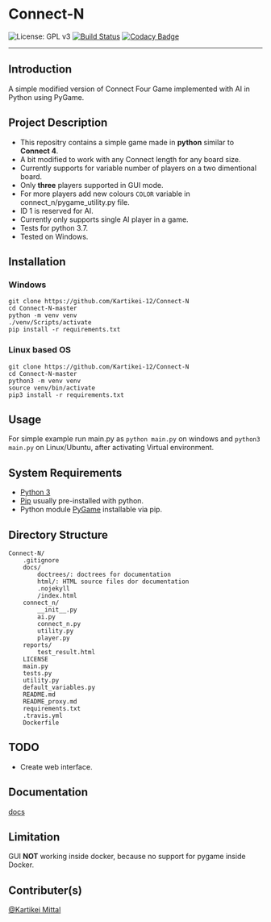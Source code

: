 # Connect-N

![License: GPL v3](https://img.shields.io/badge/License-GPLv3-blue.svg)
[![Build Status](https://travis-ci.org/Kartikei-12/Connect-N.svg?branch=master)](https://travis-ci.org/Kartikei-12/Connect-N)
[![Codacy Badge](https://api.codacy.com/project/badge/Grade/4a053ff3c19247958b88183242723d23)](https://www.codacy.com/app/Kartikei-12/Connect-N?utm_source=github.com&amp;utm_medium=referral&amp;utm_content=Kartikei-12/Connect-N&amp;utm_campaign=Badge_Grade)
<hr>

## Introduction

A simple modified version of Connect Four Game implemented with AI in Python using PyGame.

## Project Description

*  This repositry contains a simple game made in **python** similar to **Connect 4**.
*  A bit modified to work with any Connect length for any board size.
*  Currently supports for variable number of players on a two dimentional board.
*  Only **three** players supported in GUI mode.
*  For more players add new colours `COLOR` variable in connect_n/pygame_utility.py file.
*  ID 1 is reserved for AI.
*  Currently only supports single AI player in a game.
*  Tests for python 3.7.
*  Tested on Windows.

## Installation

### Windows

    git clone https://github.com/Kartikei-12/Connect-N
    cd Connect-N-master
    python -m venv venv
    ./venv/Scripts/activate
    pip install -r requirements.txt

### Linux based OS

    git clone https://github.com/Kartikei-12/Connect-N
    cd Connect-N-master
    python3 -m venv venv
    source venv/bin/activate
    pip3 install -r requirements.txt

## Usage

For simple example run main.py as `python main.py` on windows and `python3 main.py` on Linux/Ubuntu, after activating Virtual environment. 

## System Requirements

*  [Python 3](https://www.python.org/)
*  [Pip](https://pypi.org/) usually pre-installed with python.
*  Python module [PyGame](https://pypi.org/project/pygame/) installable via pip.

## Directory Structure

    Connect-N/
        .gitignore
        docs/
            doctrees/: doctrees for documentation
            html/: HTML source files dor documentation
            .nojekyll
            /index.html
        connect_n/
            __init__.py
            ai.py
            connect_n.py
            utility.py
            player.py
        reports/
            test_result.html
        LICENSE
        main.py
        tests.py
        utility.py
        default_variables.py
        README.md
        README_proxy.md
        requirements.txt
        .travis.yml
        Dockerfile

## TODO

*  Create web interface.

## Documentation

[docs](https://kartikei-12.github.io/Connect-N/html/index.html)

## Limitation

GUI **NOT** working inside docker, because no support for pygame inside Docker.

## Contributer(s)

[@Kartikei Mittal](https://github.com/Kartikei-12)
